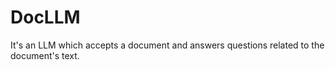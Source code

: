 # DocLLM
It's an LLM which accepts a document and answers questions related to the document's text.
